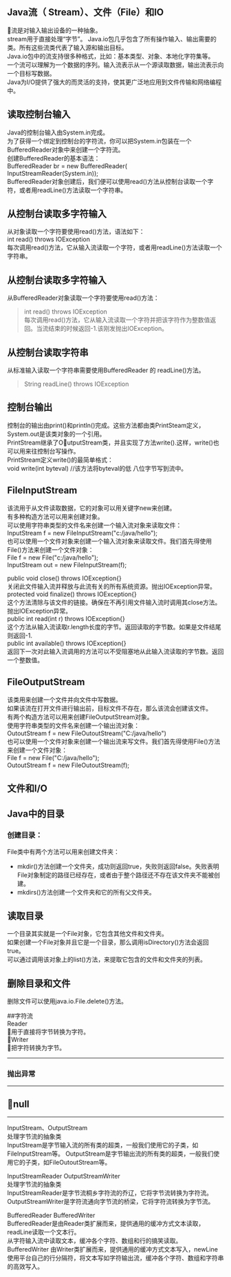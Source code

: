 ## Java流（ Stream）、文件（File）和IO  
流是对输入输出设备的一种抽象。  
 stream用于直接处理“字节”。
Java.io包几乎包含了所有操作输入、输出需要的类。所有这些流类代表了输入源和输出目标。  
Java.io包中的流支持很多种格式，比如：基本类型、对象、本地化字符集等。  
一个流可以理解为一个数据的序列。输入流表示从一个源读取数据，输出流表示向一个目标写数据。  
Java为I/O提供了强大的而灵活的支持，使其更广泛地应用到文件传输和网络编程中。  

## 读取控制台输入 
Java的控制台输入由System.in完成。  
为了获得一个绑定到控制台的字符流，你可以把System.in包装在一个BufferedReader对象中来创建一个字符流。  
创建BufferedReader的基本语法：  
BufferedReader br = new BufferedReader(  
    InputStreamReader(System.in));  
BufferedReader对象创建后，我们便可以使用read()方法从控制台读取一个字符，或者用readLine()方法读取一个字符串。  

## 从控制台读取多字符输入  
从对象读取一个字符要使用read()方法，语法如下：  
int read() throws IOException   
每次调用read()方法，它从输入流读取一个字符，或者用readLine()方法读取一个字符串。  
## 从控制台读取多字符输入 
从BufferedReader对象读取一个字符要使用read()方法：   
> int read() throws IOException  
每次调用read()方法，它从输入流读取一个字符并把该字符作为整数值返回。当流结束的时候返回-1.该刚发抛出IOException。  

##  从控制台读取字符串  
从标准输入读取一个字符串需要使用BufferedReader 的 readLine()方法。  
> String readLine() throws IOException  


## 控制台输出 
控制台的输出由print()和println()完成。这些方法都由类PrintSteam定义，System.out是该类对象的一个引用。  
PrintStream继承了OutputStream类，并且实现了方法write().这样，write()也可以用来往控制台写操作。  
PrintStream定义write()的最简单格式：  
void write(int byteval) //该方法将byteval的低 八位字节写到流中。  

## FileInputStream  
该流用于从文件读取数据，它的对象可以用关键字new来创建。  
有多种构造方法可以用来创建对象。  
可以使用字符串类型的文件名来创建一个输入流对象来读取文件：  
InputStream f = new FileInputStream("c:/java/hello");  
也可以使用一个文件对象来创建一个输入流对象来读取文件。我们首先得使用File()方法来创建一个文件对象：  
File f = new File("c:/java/hello");  
InputStream out = new FileInputStream(f);  


public void close() throws IOException{}  
关闭此文件输入流并释放与此流有关的所有系统资源。抛出IOException异常。  
protected void finalize() throws IOException{}  
这个方法清除与该文件的链接。确保在不再引用文件输入流时调用其close方法。抛出IOException异常。  
public int read(int r) throws IOException{}  
这个方法从输入流读取r.length长度的字节。返回读取的字节数。如果是文件结尾则返回-1.  
public int available() throws IOException{}  
返回下一次对此输入流调用的方法可以不受阻塞地从此输入流读取的字节数。返回一个整数值。  

## FileOutputStream  
该类用来创建一个文件并向文件中写数据。  
如果该流在打开文件进行输出前，目标文件不存在，那么该流会创建该文件。  
有两个构造方法可以用来创建FileOutputStream对象。  
使用字符串类型的文件名来创建一个输出流对象：  
OutoutStream f = new FileOutoutStream("C:/java/hello")  
也可以使用一个文件对象来创建一个输出流来写文件。我们首先得使用File()方法来创建一个文件对象：  
File f = new File("C:/java/hello");  
OutoutStream f = new FileOutoutStream(f);  

## 文件和I/O  


## Java中的目录 
### 创建目录： 
File类中有两个方法可以用来创建文件夹：  
* mkdir()方法创建一个文件夹，成功则返回true，失败则返回false。失败表明File对象制定的路径已经存在，或者由于整个路径还不存在该文件夹不能被创建。  
* mkdirs()方法创建一个文件夹和它的所有父文件夹。  

## 读取目录 
一个目录其实就是一个File对象，它包含其他文件和文件夹。  
如果创建一个File对象并且它是一个目录，那么调用isDirectory()方法会返回true。  
可以通过调用该对象上的list()方法，来提取它包含的文件和文件夹的列表。  

## 删除目录和文件  
删除文件可以使用java.io.File.delete()方法。  

##字符流  
Reader  
用于直接将字节转换为字符。   
Writer  
把字符转换为字节。 

**** 

### 抛出异常



****
## null 

****
InputStream、OutputStream  
处理字节流的抽象类  
InputStream是字节输入流的所有类的超类，一般我们使用它的子类，如FileInputStream等。
OutputStream是字节输出流的所有类的超类，一般我们使用它的子类，如FileOutoutStream等。  

InputStreamReader OutputStreamWriter  
处理字节流的抽象类  
InputStreamReader是字节流桐乡字符流的乔辽，它将字节流转换为字符流。  
OutputStreamWriter是字符流通向字节流的桥梁，它将字符流转换为字节流。  

BufferedReader BufferedWriter  
BufferedReader是由Reader类扩展而来，提供通用的缓冲方式文本读取，readLine读取一个文本行。  
从字符输入流中读取文本，缓冲各个字符、数组和行的搞笑读取。  
BufferedWriter 由Writer类扩展而来，提供通用的缓冲方式文本写入，newLine使用平台自己的行分隔符，将文本写如字符输出流，缓冲各个字符、数组和字符串的高效写入。  

